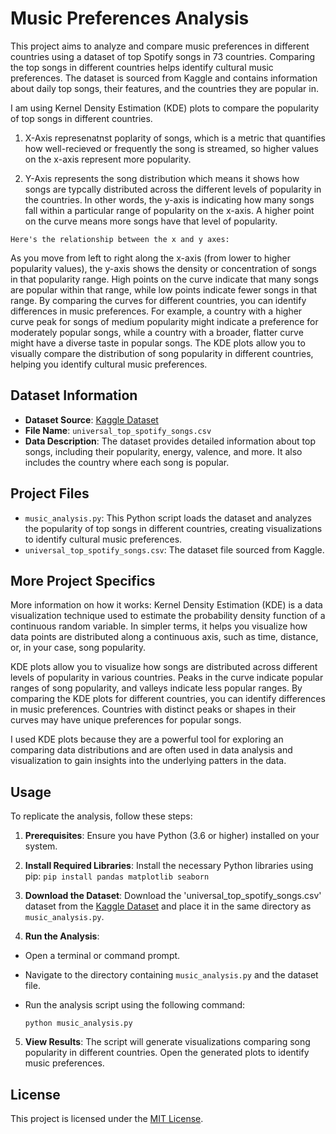 # Music Preferences Analysis

This project aims to analyze and compare music preferences in different countries using a dataset of top Spotify songs in 73 countries. Comparing the top songs in different countries helps identify cultural music preferences. The dataset is sourced from Kaggle and contains information about daily top songs, their features, and the countries they are popular in.

I am using Kernel Density Estimation (KDE) plots to compare the popularity of top songs in different countries. 

1. X-Axis represenatnst poplarity of songs, which is a metric that quantifies how well-recieved or frequently the song is streamed, so higher values on the x-axis represent more popularity. 

2. Y-Axis represents the song distribution which means it shows how songs are typcally distributed across the different levels of popularity in the countries. In other words, the y-axis is indicating how many songs fall within a particular range of popularity on the x-axis. A higher point on the curve means more songs have that level of popularity. 

`Here's the relationship between the x and y axes:`

As you move from left to right along the x-axis (from lower to higher popularity values), the y-axis shows the density or concentration of songs in that popularity range.
High points on the curve indicate that many songs are popular within that range, while low points indicate fewer songs in that range.
By comparing the curves for different countries, you can identify differences in music preferences. For example, a country with a higher curve peak for songs of medium popularity might indicate a preference for moderately popular songs, while a country with a broader, flatter curve might have a diverse taste in popular songs.
The KDE plots allow you to visually compare the distribution of song popularity in different countries, helping you identify cultural music preferences.

## Dataset Information

- **Dataset Source**: [Kaggle Dataset]([link-to-kaggle-dataset](https://www.kaggle.com/datasets/asaniczka/top-spotify-songs-in-73-countries-daily-updated/))
- **File Name**: `universal_top_spotify_songs.csv`
- **Data Description**: The dataset provides detailed information about top songs, including their popularity, energy, valence, and more. It also includes the country where each song is popular.

## Project Files

- `music_analysis.py`: This Python script loads the dataset and analyzes the popularity of top songs in different countries, creating visualizations to identify cultural music preferences.
- `universal_top_spotify_songs.csv`: The dataset file sourced from Kaggle.

## More Project Specifics
More information on how it works: 
Kernel Density Estimation (KDE) is a data visualization technique used to estimate the probability density function of a continuous random variable. In simpler terms, it helps you visualize how data points are distributed along a continuous axis, such as time, distance, or, in your case, song popularity.

KDE plots allow you to visualize how songs are distributed across different levels of popularity in various countries.
Peaks in the curve indicate popular ranges of song popularity, and valleys indicate less popular ranges.
By comparing the KDE plots for different countries, you can identify differences in music preferences. Countries with distinct peaks or shapes in their curves may have unique preferences for popular songs.

I used KDE plots because they are a powerful tool for exploring an comparing data distributions and are often used in data analysis and visualization to gain insights into the underlying patters in the data. 

## Usage

To replicate the analysis, follow these steps:

1. **Prerequisites**: Ensure you have Python (3.6 or higher) installed on your system.

2. **Install Required Libraries**: Install the necessary Python libraries using pip:
   `pip install pandas matplotlib seaborn`


3. **Download the Dataset**: Download the 'universal_top_spotify_songs.csv' dataset from the [Kaggle Dataset](link-to-kaggle-dataset) and place it in the same directory as `music_analysis.py`.

4. **Run the Analysis**:

- Open a terminal or command prompt.
- Navigate to the directory containing `music_analysis.py` and the dataset file.
- Run the analysis script using the following command:

  ```
  python music_analysis.py
  ```

5. **View Results**: The script will generate visualizations comparing song popularity in different countries. Open the generated plots to identify music preferences.

## License

This project is licensed under the [MIT License](LICENSE).



